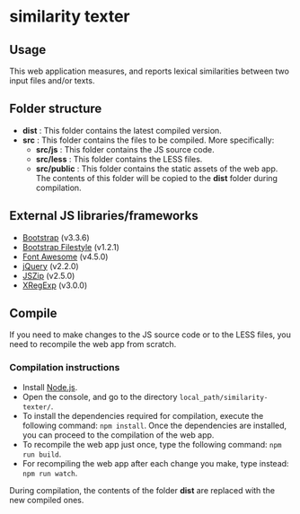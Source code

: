 # similarity texter

## Usage

This web application measures, and reports lexical similarities between two input files and/or texts.

## Folder structure

- **dist**         : This folder contains the latest compiled version.
- **src**          : This folder contains the files to be compiled. More specifically:
  - **src/js**     : This folder contains the JS source code.
  - **src/less**   : This folder contains the LESS files.
  - **src/public** : This folder contains the static assets of the web app. The contents of this folder will be copied to the **dist** folder during compilation.

## External JS libraries/frameworks

* [Bootstrap](http://getbootstrap.com/) (v3.3.6)
* [Bootstrap Filestyle](http://markusslima.github.io/bootstrap-filestyle/) (v1.2.1)
* [Font Awesome](http://fortawesome.github.io/Font-Awesome/) (v4.5.0)
* [jQuery](http://jquery.com/) (v2.2.0)
* [JSZip](http://stuk.github.io/jszip/) (v2.5.0)
* [XRegExp](http://xregexp.com/) (v3.0.0)

## Compile 

If you need to make changes to the JS source code or to the LESS files, you need to recompile the web app from scratch.

### Compilation instructions

- Install [Node.js](http://nodejs.org/en/).
- Open the console, and go to the directory ``local_path/similarity-texter/``.
- To install the dependencies required for compilation, execute the following command: ``npm install``.
  Once the dependencies are installed, you can proceed to the compilation of the web app.
- To recompile the web app just once, type the following command: ``npm run build``.
- For recompiling the web app after each change you make, type instead: ``npm run watch``.

During compilation, the contents of the folder **dist** are replaced with the new compiled ones.